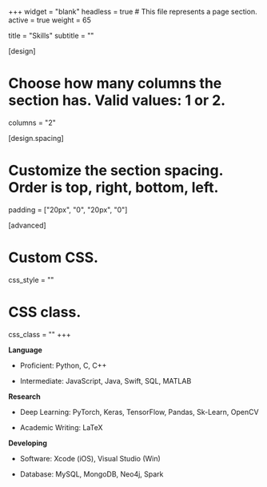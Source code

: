 +++
widget = "blank"
headless = true  # This file represents a page section.
active = true
weight = 65

title = "Skills"
subtitle = ""

[design]
  # Choose how many columns the section has. Valid values: 1 or 2.
  columns = "2"

[design.spacing]
  # Customize the section spacing. Order is top, right, bottom, left.
  padding = ["20px", "0", "20px", "0"]

[advanced]
 # Custom CSS. 
 css_style = ""
 
 # CSS class.
 css_class = ""
+++

**Language**

- Proficient: Python, C, C++

- Intermediate: JavaScript, Java, Swift, SQL, MATLAB

**Research**
- Deep Learning: PyTorch, Keras, TensorFlow, Pandas, Sk-Learn, OpenCV

- Academic Writing: LaTeX

**Developing**
- Software: Xcode (iOS), Visual Studio (Win)

- Database: MySQL, MongoDB, Neo4j, Spark